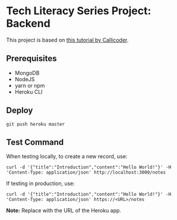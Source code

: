 # Tech Literacy Series Project: Backend

This project is based on [this tutorial by Callicoder](https://www.callicoder.com/node-js-express-mongodb-restful-crud-api-tutorial/).

## Prerequisites

- MongoDB
- NodeJS
- yarn or npm
- Heroku CLI

## Deploy

```
git push heroku master
```

## Test Command

When testing locally, to create a new record, use:

```
curl -d '{"title":"Introduction","content":"Hello World!"}' -H 'Content-Type: application/json' http://localhost:3000/notes
```

If testing in production, use:

```
curl -d '{"title":"Introduction","content":"Hello World!"}' -H 'Content-Type: application/json' https://<URL>/notes
```

**Note:** Replace <URL> with the URL of the Heroku app.